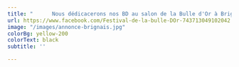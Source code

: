 ```yaml
---
title: "      Nous dédicacerons nos BD au salon de la Bulle d'Or à Brignais !"
url: https://www.facebook.com/Festival-de-la-bulle-DOr-743713049102042
image: "/images/annonce-brignais.jpg"
colorBg: yellow-200
colorText: black
subtitle: ''

---
```

